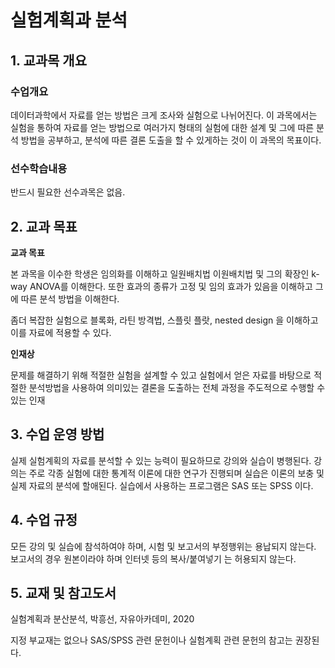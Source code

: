 # 실험계획과 분석
## 1. 교과목 개요
### 수업개요
데이터과학에서 자료를 얻는 방법은 크게 조사와 실험으로 나뉘어진다. 이 과목에서는
실험을 통하여 자료를 얻는 방법으로 여러가지 형태의 실험에 대한 설계 및 그에 따른
분석 방법을 공부하고, 분석에 따른 결론 도출을 할 수 있게하는 것이 이 과목의 목표이다.
### 선수학습내용
반드시 필요한 선수과목은 없음.

## 2. 교과 목표
**교과 목표**

본 과목을 이수한 학생은 임의화를 이해하고
일원배치법 이원배치법 및 그의 확장인 k-way ANOVA를 이해한다.
또한 효과의 종류가 고정 및 임의 효과가 있음을 이해하고 그에 따른
분석 방법을 이해한다.

좀더 복잡한 실험으로 블록화, 라틴 방격법, 스플릿 플랏, nested design 을
이해하고 이를 자료에 적용할 수 있다.

**인재상**

문제를 해결하기 위해 적절한 실험을 설계할 수 있고 실험에서 얻은 자료를 바탕으로 적절한 분석방법을 사용하여 의미있는 결론을 도출하는 전체 과정을 주도적으로 수행할 수 있는 인재 


## 3. 수업 운영 방법
실제 실험계획의 자료를 분석할 수 있는 능력이 필요하므로
강의와 실습이 병행된다. 강의는 주로 각종 실험에 대한 통계적 이론에 대한
연구가 진행되며 실습은 이론의 보충 및 실제 자료의 분석에 할애된다.
실습에서 사용하는 프로그램은 SAS 또는 SPSS 이다.

## 4. 수업 규정
모든 강의 및 실습에 참석하여야 하며, 시험 및 보고서의 부정행위는 용납되지 않는다.
보고서의 경우 원본이라야 하며 인터넷 등의 복사/붙여넣기 는 허용되지 않는다.

## 5. 교재 및 참고도서
실험계획과 분산분석, 박흥선, 자유아카데미, 2020

지정 부교재는 없으나 SAS/SPSS 관련 문헌이나 실험계획 관련 문헌의 참고는 권장된다.
